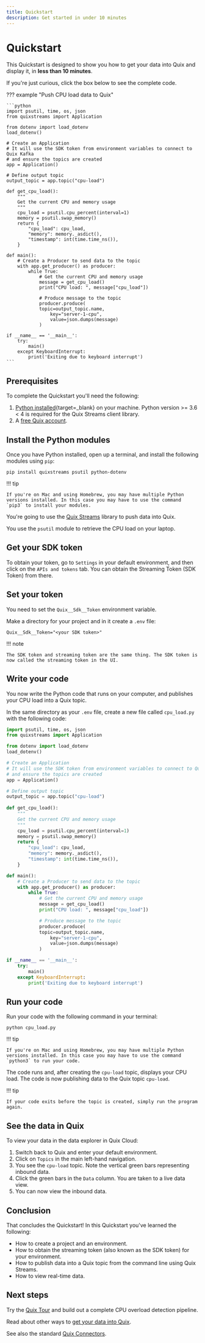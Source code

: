 ```yaml
---
title: Quickstart
description: Get started in under 10 minutes
---
```


# Quickstart

This Quickstart is designed to show you how to get your data into Quix and display it, in **less than 10 minutes**.

If you're just curious, click the box below to see the complete code.

??? example "Push CPU load data to Quix"

    ```python
    import psutil, time, os, json
    from quixstreams import Application

    from dotenv import load_dotenv
    load_dotenv()

    # Create an Application
    # It will use the SDK token from environment variables to connect to Quix Kafka
    # and ensure the topics are created
    app = Application()

    # Define output topic
    output_topic = app.topic("cpu-load")
        
    def get_cpu_load():
        """
        Get the current CPU and memory usage
        """
        cpu_load = psutil.cpu_percent(interval=1)
        memory = psutil.swap_memory()
        return {
            "cpu_load": cpu_load,
            "memory": memory._asdict(),
            "timestamp": int(time.time_ns()),
        }

    def main():
        # Create a Producer to send data to the topic
        with app.get_producer() as producer:
            while True:                
                # Get the current CPU and memory usage
                message = get_cpu_load()
                print("CPU load: ", message["cpu_load"])

                # Produce message to the topic
                producer.produce(
                topic=output_topic.name,
                    key="server-1-cpu",
                    value=json.dumps(message)
                )

    if __name__ == '__main__':
        try:
            main()
        except KeyboardInterrupt:
            print('Exiting due to keyboard interrupt')    
    ```

## Prerequisites

To complete the Quickstart you'll need the following:

1. [Python installed](https://www.python.org/downloads/){target=_blank} on your machine. Python version >= 3.6 < 4 is required for the Quix Streams client library.
2. A [free Quix account](https://portal.platform.quix.io/self-sign-up).

## Install the Python modules

Once you have Python installed, open up a terminal, and install the following modules using `pip`:

```
pip install quixstreams psutil python-dotenv
```

!!! tip

    If you're on Mac and using Homebrew, you may have multiple Python versions installed. In this case you may have to use the command `pip3` to install your modules. 

You're going to use the [Quix Streams](https://quix.io/docs/quix-streams/introduction.html) library to push data into Quix. 

You use the `psutil` module to retrieve the CPU load on your laptop.

## Get your SDK token

To obtain your token, go to `Settings` in your default environment, and then click on the `APIs and tokens` tab. You can obtain the Streaming Token (SDK Token) from there.

## Set your token

You need to set the `Quix__Sdk__Token` environment variable. 

Make a directory for your project and in it create a `.env` file:

```
Quix__Sdk__Token="<your SDK token>"
```

!!! note

    The SDK token and streaming token are the same thing. The SDK token is now called the streaming token in the UI.

## Write your code

You now write the Python code that runs on your computer, and publishes your CPU load into a Quix topic.

In the same directory as your `.env` file, create a new file called `cpu_load.py` with the following code:

``` python 
import psutil, time, os, json
from quixstreams import Application

from dotenv import load_dotenv
load_dotenv()

# Create an Application
# It will use the SDK token from environment variables to connect to Quix Kafka
# and ensure the topics are created
app = Application()

# Define output topic
output_topic = app.topic("cpu-load")
    
def get_cpu_load():
    """
    Get the current CPU and memory usage
    """
    cpu_load = psutil.cpu_percent(interval=1)
    memory = psutil.swap_memory()
    return {
        "cpu_load": cpu_load,
        "memory": memory._asdict(),
        "timestamp": int(time.time_ns()),
    }

def main():
    # Create a Producer to send data to the topic
    with app.get_producer() as producer:
        while True:                
            # Get the current CPU and memory usage
            message = get_cpu_load()
            print("CPU load: ", message["cpu_load"])

            # Produce message to the topic
            producer.produce(
            topic=output_topic.name,
                key="server-1-cpu",
                value=json.dumps(message)
            )

if __name__ == '__main__':
    try:
        main()
    except KeyboardInterrupt:
        print('Exiting due to keyboard interrupt')    
```

## Run your code

Run your code with the following command in your terminal:

```
python cpu_load.py
```

!!! tip

    If you're on Mac and using Homebrew, you may have multiple Python versions installed. In this case you may have to use the command `python3` to run your code. 

The code runs and, after creating the `cpu-load` topic, displays your CPU load. The code is now publishing data to the Quix topic `cpu-load`.

!!! tip

    If your code exits before the topic is created, simply run the program again.

## See the data in Quix

To view your data in the data explorer in Quix Cloud:

1. Switch back to Quix and enter your default environment.
2. Click on `Topics` in the main left-hand navigation.
3. You see the `cpu-load` topic. Note the vertical green bars representing inbound data.
4. Click the green bars in the `Data` column. You are taken to a live data view.
5. You can now view the inbound data. 

## Conclusion

That concludes the Quickstart! In this Quickstart you've learned the following:

* How to create a project and an environment.
* How to obtain the streaming token (also known as the SDK token) for your environment.
* How to publish data into a Quix topic from the command line using Quix Streams.
* How to view real-time data.

## Next steps

Try the [Quix Tour](./quixtour/overview.md) and build out a complete CPU overload detection pipeline.

Read about other ways to [get your data into Quix](../develop/integrate-data/overview.md).

See also the standard [Quix Connectors](../connectors/index.md).
